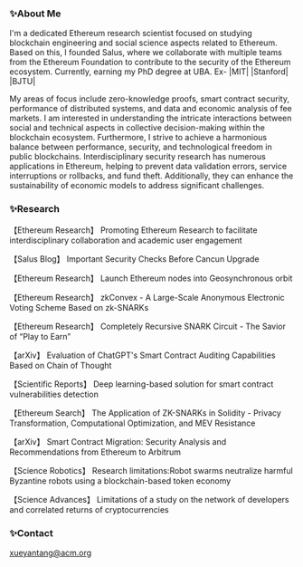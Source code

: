 ### ✨About Me

I'm a dedicated Ethereum research scientist focused on studying blockchain engineering and social science aspects related to Ethereum. Based on this, I founded Salus, where we collaborate with multiple teams from the Ethereum Foundation to contribute to the security of the Ethereum ecosystem. Currently, earning my PhD degree at UBA.  Ex- |MIT|  |Stanford|  |BJTU|

My areas of focus include zero-knowledge proofs, smart contract security, performance of distributed systems, and data and economic analysis of fee markets. I am interested in understanding the intricate interactions between social and technical aspects in collective decision-making within the blockchain ecosystem. Furthermore, I strive to achieve a harmonious balance between performance, security, and technological freedom in public blockchains. Interdisciplinary security research has numerous applications in Ethereum, helping to prevent data validation errors, service interruptions or rollbacks, and fund theft. Additionally, they can enhance the sustainability of economic models to address significant challenges.

### ✨Research

【Ethereum Research】        Promoting Ethereum Research to facilitate interdisciplinary collaboration and academic user engagement

【Salus Blog】               Important Security Checks Before Cancun Upgrade

【Ethereum Research】        Launch Ethereum nodes into Geosynchronous orbit

【Ethereum Research】        zkConvex - A Large-Scale Anonymous Electronic Voting Scheme Based on zk-SNARKs

【Ethereum Research】        Completely Recursive SNARK Circuit - The Savior of “Play to Earn”

【arXiv】                    Evaluation of ChatGPT's Smart Contract Auditing Capabilities Based on Chain of Thought

【Scientific Reports】       Deep learning-based solution for smart contract vulnerabilities detection

【Ethereum Search】          The Application of ZK-SNARKs in Solidity - Privacy Transformation, Computational Optimization, and MEV Resistance

【arXiv】                    Smart Contract Migration: Security Analysis and Recommendations from Ethereum to Arbitrum

【Science Robotics】         Research limitations:Robot swarms neutralize harmful Byzantine robots using a blockchain-based token economy

【Science Advances】         Limitations of a study on the network of developers and correlated returns of cryptocurrencies


### ✨Contact

xueyantang@acm.org







